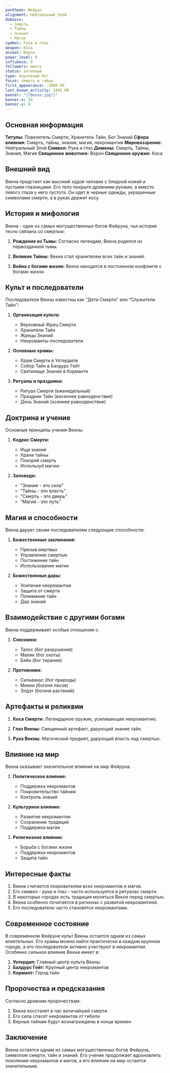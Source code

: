 ```yaml
---
pantheon: Фейрун
alignment: Нейтральный Злой
domains:
  - Смерть
  - Тайны
  - Знания
  - Магия
symbol: Рука и глаз
weapon: Коса
animal: Ворон
power_level: 9
influence: 9
followers: много
status: активный
type: верховный бог
focus: смерть и тайны
first_appearance: -3000 DR
last_known_activity: 1492 DR
banner: "[[Векна.jpg]]"
banner-x: 50
banner-y: 8
---
```


## Основная информация

**Титулы:** Повелитель Смерти, Хранитель Тайн, Бог Знаний
**Сфера влияния:** Смерть, тайны, знания, магия, некромантия
**Мировоззрение:** Нейтральный Злой
**Символ:** Рука и глаз
**Домены:** Смерть, Тайны, Знания, Магия
**Священное животное:** Ворон
**Священное оружие:** Коса

## Внешний вид

Векна предстает как высокий худой человек с бледной кожей и пустыми глазницами. Его тело покрыто древними рунами, а вместо левого глаза у него пустота. Он одет в черные одежды, украшенные символами смерти, а в руках держит косу.

## История и мифология

Векна - один из самых могущественных богов Фейруна, чья история тесно связана со смертью:

1. **Рождение из Тьмы:** Согласно легендам, Векна родился из первозданной тьмы.

2. **Великие Тайны:** Векна стал хранителем всех тайн и знаний.

3. **Война с богами жизни:** Векна находится в постоянном конфликте с богами жизни.

## Культ и последователи

Последователи Векны известны как "Дети Смерти" или "Служители Тайн":

1. **Организация культа:**

   - Верховный Жрец Смерти
   - Хранители Тайн
   - Жрецы Знаний
   - Некроманты-последователи

2. **Основные храмы:**

   - Храм Смерти в Уотердипе
   - Собор Тайн в Балдурс Гейт
   - Святилище Знаний в Корманте

3. **Ритуалы и праздники:**
   - Ритуал Смерти (еженедельный)
   - Праздник Тайн (весеннее равноденствие)
   - День Знаний (осеннее равноденствие)

## Доктрина и учение

Основные принципы учения Векны:

1. **Кодекс Смерти:**

   - Ищи знания
   - Храни тайны
   - Покоряй смерть
   - Используй магию

2. **Заповеди:**
   - "Знание - это сила"
   - "Тайны - это власть"
   - "Смерть - это дверь"
   - "Магия - это путь"

## Магия и способности

Векна дарует своим последователям следующие способности:

1. **Божественные заклинания:**

   - Призыв мертвых
   - Управление смертью
   - Постижение тайн
   - Использование магии

2. **Божественные дары:**
   - Усиление некромантии
   - Защита от смерти
   - Понимание тайн
   - Дар знаний

## Взаимодействие с другими богами

Векна поддерживает особые отношения с:

1. **Союзники:**

   - Талос (бог разрушения)
   - Малик (бог охоты)
   - Бейн (бог тирании)

2. **Противники:**
   - Сильванус (бог природы)
   - Миеки (богиня лесов)
   - Элдэт (богиня растений)

## Артефакты и реликвии

1. **Коса Смерти:** Легендарное оружие, усиливающее некромантию.

2. **Глаз Векны:** Священный артефакт, дарующий знание тайн.

3. **Рука Векны:** Магический предмет, дарующий власть над смертью.

## Влияние на мир

Векна оказывает значительное влияние на мир Фейруна:

1. **Политическое влияние:**

   - Поддержка некромантов
   - Покровительство тайнам
   - Контроль знаний

2. **Культурное влияние:**

   - Развитие некромантии
   - Сохранение традиций
   - Поддержка магии

3. **Религиозное влияние:**
   - Борьба с богами жизни
   - Поддержка некромантов
   - Защита тайн

## Интересные факты

1. Векна считается покровителем всех некромантов и магов.
2. Его символ - рука и глаз - часто используется в ритуалах смерти.
3. В некоторых городах есть традиция молиться Векне перед смертью.
4. Векна особенно почитается в регионах с развитой некромантией.
5. Его последователи часто становятся некромантами.

## Современное состояние

В современном Фейруне культ Векны остается одним из самых влиятельных. Его храмы можно найти практически в каждом крупном городе, а его последователи активно участвуют в некромантии. Особенно сильное влияние Векна имеет в:

1. **Уотердип:** Главный центр культа Векны
2. **Балдурс Гейт:** Крупный центр некромантов
3. **Кормант:** Город тайн

## Пророчества и предсказания

Согласно древним пророчествам:

1. Векна восстанет в час величайшей смерти
2. Его сила спасет некромантов от гибели
3. Верные тайнам будут вознаграждены в конце времен

## Заключение

Векна остается одним из самых могущественных богов Фейруна, символом смерти, тайн и знаний. Его учение продолжает вдохновлять поколения некромантов и магов, а его влияние на мир остается значительным.
